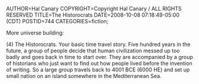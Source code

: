 AUTHOR=Hal Canary
COPYRIGHT=Copyright Hal Canary / ALL RIGHTS RESERVED
TITLE=The Historocrats
DATE=2008-10-08 07:18:49-05:00 (CDT)
POSTID=744
CATEGORIES=fiction;

More universe building:

(4) The Historocrats. Your basic time travel story. Five hundred years in the future, a group of people decide that human civilization messed up too badly and goes back in time to start over. They are accompanied by a group of historians who just want to find out how people lived before the invention of writing. So a large group travels back to 4001 BCE (6000 HE) and set up small nation on an island somewhere in the Mediterranean Sea.

